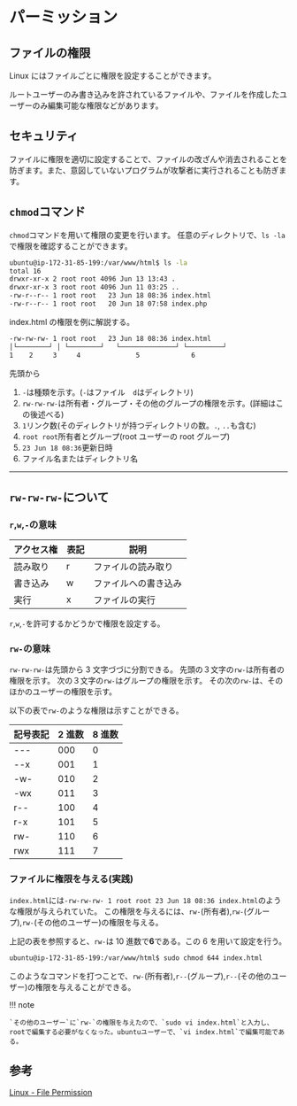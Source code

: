 # パーミッション

## ファイルの権限

Linux にはファイルごとに権限を設定することができます。

ルートユーザーのみ書き込みを許されているファイルや、ファイルを作成したユーザーのみ編集可能な権限などがあります。

## セキュリティ

ファイルに権限を適切に設定することで、ファイルの改ざんや消去されることを防ぎます。また、意図していないプログラムが攻撃者に実行されることも防ぎます。

## `chmod`コマンド

`chmod`コマンドを用いて権限の変更を行います。
任意のディレクトリで、`ls -la`で権限を確認することができます。

```sh
ubuntu@ip-172-31-85-199:/var/www/html$ ls -la
total 16
drwxr-xr-x 2 root root 4096 Jun 13 13:43 .
drwxr-xr-x 3 root root 4096 Jun 11 03:25 ..
-rw-r--r-- 1 root root   23 Jun 18 08:36 index.html
-rw-r--r-- 1 root root   20 Jun 18 07:58 index.php
```

index.html の権限を例に解説する。

```sh
-rw-rw-rw- 1 root root   23 Jun 18 08:36 index.html
│└────────┘ │ └────────┘   └──────────────┘ └─────────┘
1    2     3     4              5             6
```

先頭から

1. `-`は種類を示す。(`-`はファイル　`d`はディレクトリ)
2. `rw-rw-rw-`は所有者・グループ・その他のグループの権限を示す。(詳細はこの後述べる)
3. `1`リンク数(そのディレクトリが持つディレクトリの数。`.`, `..`も含む)
4. `root root`所有者とグループ(root ユーザーの root グループ)
5. `23 Jun 18 08:36`更新日時
6. ファイル名またはディレクトリ名

---

## `rw-rw-rw-`について

### `r`,`w`,`-`の意味

| アクセス権 | 表記 | 説明                 |
| ---------- | ---- | -------------------- |
| 読み取り   | r 　 | ファイルの読み取り   |
| 書き込み   | w 　 | ファイルへの書き込み |
| 実行       | x 　 | ファイルの実行       |

`r`,`w`,`-`を許可するかどうかで権限を設定する。

### `rw-`の意味

`rw-rw-rw-`は先頭から 3 文字づづに分割できる。
先頭の３文字の`rw-`は所有者の権限を示す。
次の３文字の`rw-`はグループの権限を示す。
その次の`rw-`は、そのほかのユーザーの権限を示す。

以下の表で`rw-`のような権限は示すことができる。

| 記号表記 | 2 進数 | 8 進数 |
| -------- | ------ | ------ |
| ---      | 000    | 0      |
| --x      | 001    | 1      |
| -w-      | 010    | 2      |
| -wx      | 011    | 3      |
| r--      | 100    | 4      |
| r-x      | 101    | 5      |
| rw-      | 110    | 6      |
| rwx      | 111    | 7      |

### ファイルに権限を与える(実践)

`index.html`には`-rw-rw-rw- 1 root root 23 Jun 18 08:36 index.html`のような権限が与えられていた。
この権限を与えるには、`rw-`(所有者),`rw-`(グループ),`rw-`(その他のユーザー)の権限を与える。

上記の表を参照すると、`rw-`は 10 進数で**6**である。この 6 を用いて設定を行う。

```sh
ubuntu@ip-172-31-85-199:/var/www/html$ sudo chmod 644 index.html
```

このようなコマンドを打つことで、`rw-`(所有者),`r--`(グループ),`r--`(その他のユーザー)の権限を与えることができる。

!!! note

    `その他のユーザー`に`rw-`の権限を与えたので、`sudo vi index.html`と入力し、rootで編集する必要がなくなった。ubuntuユーザーで、`vi index.html`で編集可能である。

## 参考

[Linux - File Permission](https://www.infraeye.com/study/linuxz26.html)
